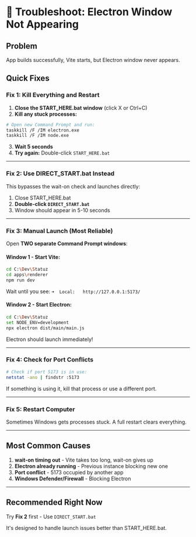 # 🔧 Troubleshoot: Electron Window Not Appearing

## Problem
App builds successfully, Vite starts, but Electron window never appears.

## Quick Fixes

### Fix 1: Kill Everything and Restart

1. **Close the START_HERE.bat window** (click X or Ctrl+C)
2. **Kill any stuck processes:**

```bash
# Open new Command Prompt and run:
taskkill /F /IM electron.exe
taskkill /F /IM node.exe
```

3. **Wait 5 seconds**
4. **Try again:** Double-click `START_HERE.bat`

---

### Fix 2: Use DIRECT_START.bat Instead

This bypasses the wait-on check and launches directly:

1. Close START_HERE.bat
2. **Double-click `DIRECT_START.bat`**
3. Window should appear in 5-10 seconds

---

### Fix 3: Manual Launch (Most Reliable)

Open **TWO separate Command Prompt windows**:

#### Window 1 - Start Vite:
```bash
cd C:\Dev\Statuz
cd apps\renderer
npm run dev
```

Wait until you see: `➜  Local:   http://127.0.0.1:5173/`

#### Window 2 - Start Electron:
```bash
cd C:\Dev\Statuz
set NODE_ENV=development
npx electron dist/main/main.js
```

Electron should launch immediately!

---

### Fix 4: Check for Port Conflicts

```bash
# Check if port 5173 is in use:
netstat -ano | findstr :5173
```

If something is using it, kill that process or use a different port.

---

### Fix 5: Restart Computer

Sometimes Windows gets processes stuck. A full restart clears everything.

---

## Most Common Causes

1. **wait-on timing out** - Vite takes too long, wait-on gives up
2. **Electron already running** - Previous instance blocking new one
3. **Port conflict** - 5173 occupied by another app
4. **Windows Defender/Firewall** - Blocking Electron

---

## Recommended Right Now

Try **Fix 2** first - Use `DIRECT_START.bat`

It's designed to handle launch issues better than START_HERE.bat.
